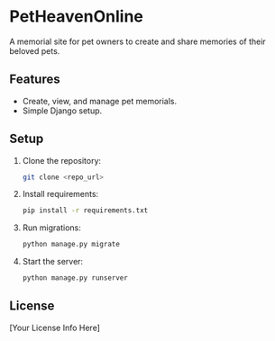 # PetHeavenOnline

A memorial site for pet owners to create and share memories of their beloved pets.

## Features
- Create, view, and manage pet memorials.
- Simple Django setup.

## Setup
1. Clone the repository:
   ```bash
   git clone <repo_url>
   ```
2. Install requirements:
   ```bash
   pip install -r requirements.txt
   ```
3. Run migrations:
   ```bash
   python manage.py migrate
   ```
4. Start the server:
   ```bash
   python manage.py runserver
   ```

## License
[Your License Info Here]
